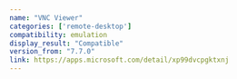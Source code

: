 ```yaml
---
name: "VNC Viewer"
categories: ['remote-desktop']
compatibility: emulation
display_result: "Compatible"
version_from: "7.7.0"
link: https://apps.microsoft.com/detail/xp99dvcpgktxnj
---
```


